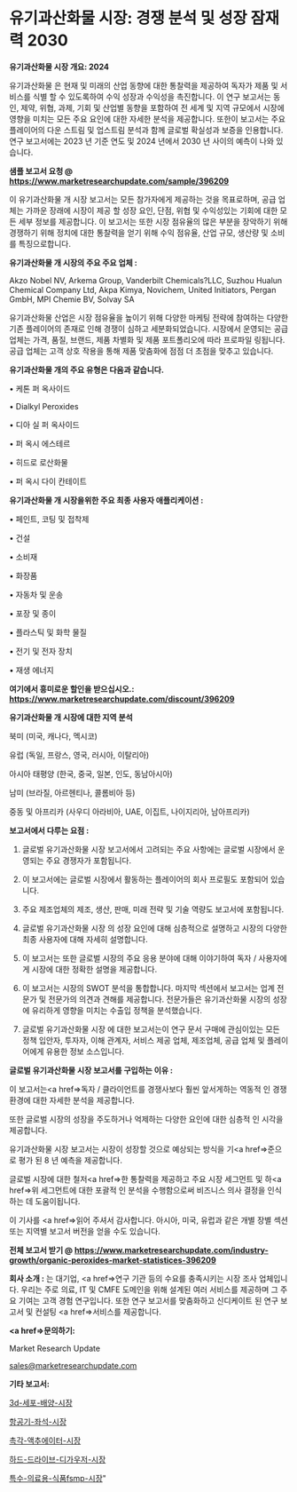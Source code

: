 # 유기과산화물 시장: 경쟁 분석 및 성장 잠재력 2030

<strong>유기과산화물 시장 개요: 2024</strong>

유기과산화물 은 현재 및 미래의 산업 동향에 대한 통찰력을 제공하여 독자가 제품 및 서비스를 식별 할 수 있도록하여 수익 성장과 수익성을 촉진합니다. 이 연구 보고서는 동인, 제약, 위협, 과제, 기회 및 산업별 동향을 포함하여 전 세계 및 지역 규모에서 시장에 영향을 미치는 모든 주요 요인에 대한 자세한 분석을 제공합니다. 또한이 보고서는 주요 플레이어의 다운 스트림 및 업스트림 분석과 함께 글로벌 확실성과 보증을 인용합니다. 연구 보고서에는 2023 년 기준 연도 및 2024 년에서 2030 년 사이의 예측이 나와 있습니다.



<strong>샘플 보고서 요청 @ <a href=https://www.marketresearchupdate.com/sample/396209>https://www.marketresearchupdate.com/sample/396209</a></strong>

이 유기과산화물 개 시장 보고서는 모든 참가자에게 제공하는 것을 목표로하며, 공급 업체는 가까운 장래에 시장이 제공 할 성장 요인, 단점, 위협 및 수익성있는 기회에 대한 모든 세부 정보를 제공합니다. 이 보고서는 또한 시장 점유율의 많은 부분을 장악하기 위해 경쟁하기 위해 정치에 대한 통찰력을 얻기 위해 수익 점유율, 산업 규모, 생산량 및 소비를 특징으로합니다.



<strong>유기과산화물 개 시장의 주요 주요 업체 :</strong>

Akzo Nobel NV, Arkema Group, Vanderbilt Chemicals?LLC, Suzhou Hualun Chemical Company Ltd, Akpa Kimya, Novichem, United Initiators, Pergan GmbH, MPI Chemie BV, Solvay SA

유기과산화물 산업은 시장 점유율을 높이기 위해 다양한 마케팅 전략에 참여하는 다양한 기존 플레이어의 존재로 인해 경쟁이 심하고 세분화되었습니다. 시장에서 운영되는 공급 업체는 가격, 품질, 브랜드, 제품 차별화 및 제품 포트폴리오에 따라 프로파일 링됩니다. 공급 업체는 고객 상호 작용을 통해 제품 맞춤화에 점점 더 초점을 맞추고 있습니다.



<strong>유기과산화물 개의 주요 유형은 다음과 같습니다.</strong>

• 케톤 퍼 옥사이드

• Dialkyl Peroxides

• 디아 실 퍼 옥사이드

• 퍼 옥시 에스테르

• 히드로 로산화물

• 퍼 옥시 다이 칸테이트



<strong>유기과산화물 개 시장을위한 주요 최종 사용자 애플리케이션 :</strong>

• 페인트, 코팅 및 접착제

• 건설

• 소비재

• 화장품

• 자동차 및 운송

• 포장 및 종이

• 플라스틱 및 화학 물질

• 전기 및 전자 장치

• 재생 에너지



<strong>여기에서 흥미로운 할인을 받으십시오.: <a href=https://www.marketresearchupdate.com/discount/396209>https://www.marketresearchupdate.com/discount/396209</a></strong>



<strong>유기과산화물 개 시장에 대한 지역 분석</strong>

북미 (미국, 캐나다, 멕시코)

유럽 (독일, 프랑스, 영국, 러시아, 이탈리아)

아시아 태평양 (한국, 중국, 일본, 인도, 동남아시아)

남미 (브라질, 아르헨티나, 콜롬비아 등)

중동 및 아프리카 (사우디 아라비아, UAE, 이집트, 나이지리아, 남아프리카)



<strong>보고서에서 다루는 요점 :</strong>

1. 글로벌 유기과산화물 시장 보고서에서 고려되는 주요 사항에는 글로벌 시장에서 운영되는 주요 경쟁자가 포함됩니다.

2. 이 보고서에는 글로벌 시장에서 활동하는 플레이어의 회사 프로필도 포함되어 있습니다.

3. 주요 제조업체의 제조, 생산, 판매, 미래 전략 및 기술 역량도 보고서에 포함됩니다.

4. 글로벌 유기과산화물 시장 의 성장 요인에 대해 심층적으로 설명하고 시장의 다양한 최종 사용자에 대해 자세히 설명합니다.

5. 이 보고서는 또한 글로벌 시장의 주요 응용 분야에 대해 이야기하여 독자 / 사용자에게 시장에 대한 정확한 설명을 제공합니다.

6. 이 보고서는 시장의 SWOT 분석을 통합합니다. 마지막 섹션에서 보고서는 업계 전문가 및 전문가의 의견과 견해를 제공합니다. 전문가들은 유기과산화물 시장의 성장에 유리하게 영향을 미치는 수출입 정책을 분석했습니다.

7. 글로벌 유기과산화물 시장 에 대한 보고서는이 연구 문서 구매에 관심이있는 모든 정책 입안자, 투자자, 이해 관계자, 서비스 제공 업체, 제조업체, 공급 업체 및 플레이어에게 유용한 정보 소스입니다.



<strong>글로벌 유기과산화물 시장 보고서를 구입하는 이유 :</strong>

이 보고서는<a href=>독자 / 클</a>라이언트를 경쟁사보다 훨씬 앞서게하는 역동적 인 경쟁 환경에 대한 자세한 분석을 제공합니다.

또한 글로벌 시장의 성장을 주도하거나 억제하는 다양한 요인에 대한 심층적 인 시각을 제공합니다.

유기과산화물 시장 보고서는 시장이 성장할 것으로 예상되는 방식을 기<a href=>준으로</a> 평가 된 8 년 예측을 제공합니다.

글로벌 시장에 대한 철저<a href=>한 통찰력</a>을 제공하고 주요 시장 세그먼트 및 하<a href=>위 세그</a>먼트에 대한 포괄적 인 분석을 수행함으로써 비즈니스 의사 결정을 인식하는 데 도움이됩니다.

이 기사를 <a href=>읽어 주</a>셔서 감사합니다. 아시아, 미국, 유럽과 같은 개별 장별 섹션 또는 지역별 보고서 버전을 얻을 수도 있습니다.



<strong>전체 보고서 받기 @ <a href=https://www.marketresearchupdate.com/industry-growth/organic-peroxides-market-statistices-396209>https://www.marketresearchupdate.com/industry-growth/organic-peroxides-market-statistices-396209</a></strong>



<strong>회사 소개 :</strong>
는 대기업, <a href=>연구 기</a>관 등의 수요를 충족시키는 시장 조사 업체입니다. 우리는 주로 의료, IT 및 CMFE 도메인을 위해 설계된 여러 서비스를 제공하며 그 주요 기여는 고객 경험 연구입니다. 또한 연구 보고서를 맞춤화하고 신디케이트 된 연구 보고서 및 컨설팅 <a href=>서비</a>스를 제공합니다.



<strong><a href=>문의하기:</a></strong>

Market Research Update

sales@marketresearchupdate.com



<strong>기타 보고서:</strong>

<a href=https://www.linkedin.com/pulse/3d-세포-배양-시장-동향-및-성장-전망-consumer-connection-chronicles-24-/>3d-세포-배양-시장</a>

<a href=https://www.linkedin.com/pulse/항공기-좌석-시장-진입-전략-및-위험-평가2029년-analytics-avenue-adventures-24-ana-ptwvf/>항공기-좌석-시장</a>

<a href=https://www.linkedin.com/pulse/촉각-액추에이터-시장-세분화-연구-및-목표-고객2029년-trend-tracking-tips-360-analysis-h9gaf/>촉각-액추에이터-시장</a>

<a href=https://www.linkedin.com/pulse/하드-드라이브-디가우저-시장-동향-및-성장-전망-trend-tracking-tips-360-analysis-oqgwf/>하드-드라이브-디가우저-시장</a>

<a href=https://www.linkedin.com/pulse/특수-의료용-식품fsmp-시장-규모-및-성장-2023-isdailynews-vmsnf/>특수-의료용-식품fsmp-시장</a>"
